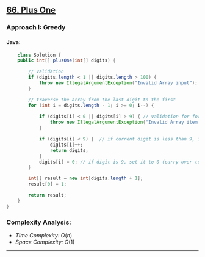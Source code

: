 ## [66. Plus One](https://leetcode.com/problems/plus-one/)

### Approach I: Greedy

#### Java:
```java
    class Solution {
    public int[] plusOne(int[] digits) {

        // validation
        if (digits.length < 1 || digits.length > 100) {
            throw new IllegalArgumentException("Invalid Array input");
        }

        // traverse the array from the last digit to the first
        for (int i = digits.length - 1; i >= 0; i--) {
            
            if (digits[i] < 0 || digits[i] > 9) { // validation for for each digit
                throw new IllegalArgumentException("Invalid Array item: "+ digits[i]);
            }

            if (digits[i] < 9) {  // if current digit is less than 9, increment it by one and return
                digits[i]++;
                return digits;
            }
            digits[i] = 0; // if digit is 9, set it to 0 (carry over to the next digit)
        }

        int[] result = new int[digits.length + 1];
        result[0] = 1;

        return result;
    }
}
```

[//]: # (#### Go:)

[//]: # (```go)

[//]: # (func solution&#40;&#41; {)

[//]: # ()
[//]: # (})

[//]: # (```)

### Complexity Analysis:

- *Time Complexity:* $O(n)$
- *Space Complexity:* $O(1)$

---
